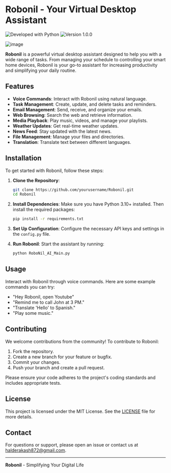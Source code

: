 
# Robonil - Your Virtual Desktop Assistant

![Developed with Python](https://img.shields.io/badge/Developed%20with-Python-blue.svg)
![Version 1.0.0](https://img.shields.io/badge/Version-1.0.0-brightgreen.svg)

![image](https://github.com/Nil369/RoboNil_AI/assets/148447931/cd720779-938a-4f1f-a580-07caa5a9b1d3)



**Robonil** is a powerful virtual desktop assistant designed to help you with a wide range of tasks. From managing your schedule to controlling your smart home devices, Robonil is your go-to assistant for increasing productivity and simplifying your daily routine.

## Features

- **Voice Commands**: Interact with Robonil using natural language.
- **Task Management**: Create, update, and delete tasks and reminders.
- **Email Management**: Send, receive, and organize your emails.
- **Web Browsing**: Search the web and retrieve information.
- **Media Playback**: Play music, videos, and manage your playlists.
- **Weather Updates**: Get real-time weather updates.
- **News Feed**: Stay updated with the latest news.
- **File Management**: Manage your files and directories.
- **Translation**: Translate text between different languages.


## Installation

To get started with Robonil, follow these steps:

1. **Clone the Repository**:
   ```bash
   git clone https://github.com/yourusername/Robonil.git
   cd Robonil
   ```

2. **Install Dependencies**:
   Make sure you have Python 3.10+ installed. Then install the required packages:
   ```bash
   pip install -r requirements.txt
   ```

3. **Set Up Configuration**:
   Configure the necessary API keys and settings in the `config.py` file.

4. **Run Robonil**:
   Start the assistant by running:
   ```bash
   python RoboNil_AI_Main.py
   ```

## Usage

Interact with Robonil through voice commands. Here are some example commands you can try:

- "Hey Robonil, open Youtube"
- "Remind me to call John at 3 PM."
- "Translate 'Hello' to Spanish."
- "Play some music."

## Contributing

We welcome contributions from the community! To contribute to Robonil:

1. Fork the repository.
2. Create a new branch for your feature or bugfix.
3. Commit your changes.
4. Push your branch and create a pull request.

Please ensure your code adheres to the project's coding standards and includes appropriate tests.

## License

This project is licensed under the MIT License. See the [LICENSE](LICENSE) file for more details.

## Contact

For questions or support, please open an issue or contact us at halderakash872@gmail.com.

---

**Robonil** - Simplifying Your Digital Life
```
